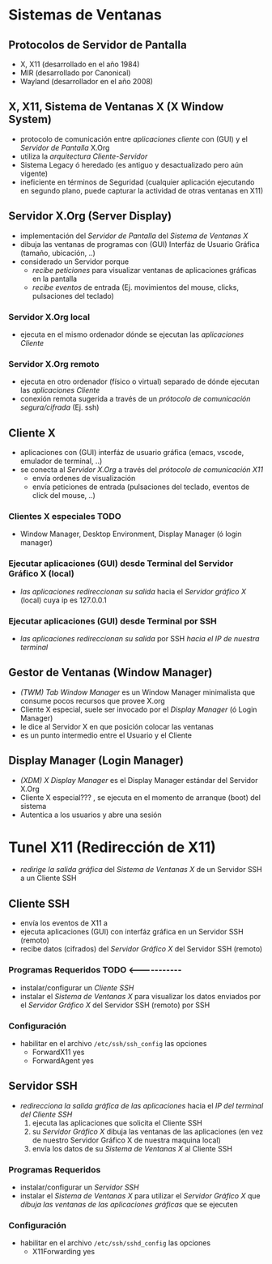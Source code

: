 # Sistemas de Ventanas
## Protocolos de Servidor de Pantalla
- X, X11 (desarrollado en el año 1984)
- MIR (desarrollado por Canonical)
- Wayland (desarrollador en el año 2008)
## X, X11, Sistema de Ventanas X (X Window System)
- protocolo de comunicación entre *aplicaciones cliente* con (GUI) y el *Servidor de Pantalla* X.Org
- utiliza la *arquitectura Cliente-Servidor*
- Sistema Legacy ó heredado (es antiguo y desactualizado pero aún vigente)
- ineficiente en términos de Seguridad (cualquier aplicación ejecutando en segundo plano, puede capturar la actividad de otras ventanas en X11)
## Servidor X.Org (Server Display)
- implementación del *Servidor de Pantalla* del *Sistema de Ventanas X*
- dibuja las ventanas de programas con (GUI) Interfáz de Usuario Gráfica (tamaño, ubicación, ..)
- considerado un Servidor porque
  - *recibe peticiones* para visualizar ventanas de aplicaciones gráficas en la pantalla
  - *recibe eventos* de entrada (Ej. movimientos del mouse, clicks, pulsaciones del teclado)
### Servidor X.Org local
- ejecuta en el mismo ordenador dónde se ejecutan las *aplicaciones Cliente*
### Servidor X.Org remoto
- ejecuta en otro ordenador (físico o virtual) separado de dónde ejecutan las *aplicaciones Cliente*
- conexión remota sugerida a través de un *prótocolo de comunicación segura/cifrada* (Ej. ssh)
## Cliente X
- aplicaciones con (GUI) interfáz de usuario gráfica (emacs, vscode, emulador de terminal, ..)
- se conecta al *Servidor X.Org* a través del *prótocolo de comunicación X11*
  - envía ordenes de visualización
  - envía peticiones de entrada (pulsaciones del teclado, eventos de click del mouse, ..)
### Clientes X especiales TODO
- Window Manager, Desktop Environment, Display Manager (ó login manager)
### Ejecutar aplicaciones (GUI) desde Terminal del Servidor Gráfico X (local)
- *las aplicaciones redireccionan su salida* hacia el *Servidor gráfico X* (local) cuya ip es 127.0.0.1
### Ejecutar aplicaciones (GUI) desde Terminal por SSH
- *las aplicaciones redireccionan su salida* por SSH *hacia el IP de nuestra terminal*
## Gestor de Ventanas (Window Manager)
- *(TWM) Tab Window Manager* es un Window Manager minimalista que consume pocos recursos que provee X.org
- Cliente X especial, suele ser invocado por el *Display Manager* (ó Login Manager)
- le dice al Servidor X en que posición colocar las ventanas
- es un punto intermedio entre el Usuario y el Cliente
## Display Manager (Login Manager)
- *(XDM) X Display Manager* es el Display Manager estándar del Servidor X.Org
- Cliente X especial??? , se ejecuta en el momento de arranque (boot) del sistema
- Autentica a los usuarios y abre una sesión
# Tunel X11 (Redirección de X11)
- *redirige la salida gráfica* del *Sistema de Ventanas X* de un Servidor SSH a un Cliente SSH
## Cliente SSH
- envía los eventos de X11 a
- ejecuta aplicaciones (GUI) con interfáz gráfica en un Servidor SSH (remoto)
- recibe datos (cifrados) del *Servidor Gráfico X* del Servidor SSH (remoto)
### Programas Requeridos TODO <-----------
- instalar/configurar un *Cliente SSH*
- instalar el *Sistema de Ventanas X* para visualizar los datos enviados por el *Servidor Gráfico X* del Servidor SSH (remoto) por SSH
### Configuración
- habilitar en el archivo `/etc/ssh/ssh_config` las opciones
  - ForwardX11 yes
  - ForwardAgent yes
## Servidor SSH
- *redirecciona la salida gráfica de las aplicaciones* hacia el *IP del terminal del Cliente SSH*
  1. ejecuta las aplicaciones que solicita el Cliente SSH
  2. su *Servidor Gráfico X* dibuja las ventanas de las aplicaciones (en vez de nuestro Servidor Gráfico X de nuestra maquina local)
  3. envía los datos de su *Sistema de Ventanas X* al Cliente SSH
### Programas Requeridos
- instalar/configurar un *Servidor SSH*
- instalar el *Sistema de Ventanas X* para utilizar el *Servidor Gráfico X* que *dibuja las ventanas de las aplicaciones gráficas* que se ejecuten
### Configuración
- habilitar en el archivo `/etc/ssh/sshd_config` las opciones
  - X11Forwarding yes
